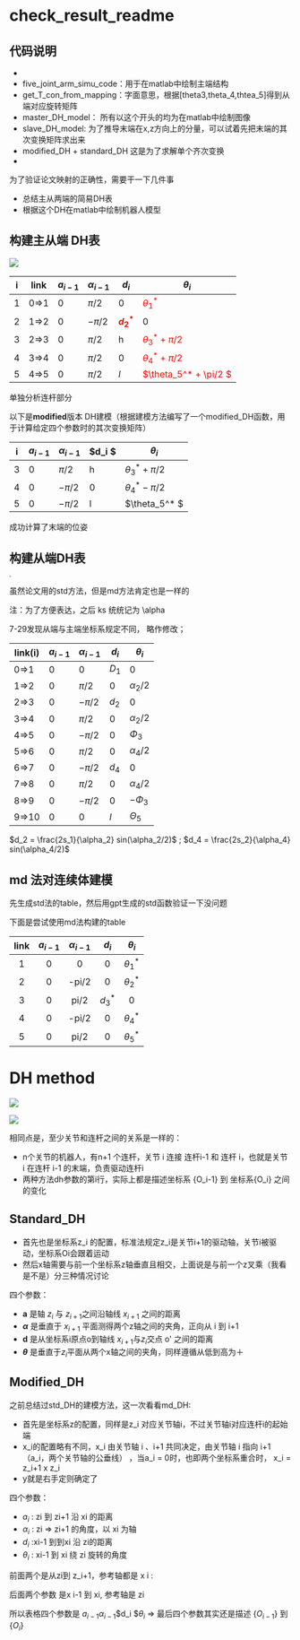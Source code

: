 # check_result_readme

## 代码说明

* 
* five_joint_arm_simu_code：用于在matlab中绘制主端结构
* get_T_con_from_mapping：字面意思，根据[theta3,theta_4,thtea_5]得到从端对应旋转矩阵
* master_DH_model： 所有以这个开头的均为在matlab中绘制图像
* slave_DH_model: 为了推导末端在x,z方向上的分量，可以试着先把末端的其次变换矩阵求出来
* modified_DH  +  standard_DH 这是为了求解单个齐次变换
* 





为了验证论文映射的正确性，需要干一下几件事

* 总结主从两端的简易DH表
* 根据这个DH在matlab中绘制机器人模型





## 构建主从端 DH表

![](E:\GitHub\Mac_win\Mac_Win\sugical_robot\mapping_strategy\vscode_draw\handel_DH_ver5.png)

| i    | link | $a_{i-1}$ | $\alpha_{i-1}$ | $d_i$                                 | $\theta_i$                                      |
| ---- | ---- | --------- | -------------- | ------------------------------------- | ----------------------------------------------- |
| 1    | 0=>1 | 0         | $\pi/2$        | 0                                     | <font color = red>$\theta_1^*  $</font>         |
| 2    | 1=>2 | 0         | $-\pi/2$       | <font color = red>**$d_2^*$**</font > | 0                                               |
| 3    | 2=>3 | 0         | $\pi/2$        | h                                     | <font color = red>$\theta_3^* + \pi/2 $</font>  |
| 4    | 3=>4 | 0         | $\pi/2$        | 0                                     | <font color = red>$\theta_4^*  + \pi/2 $</font> |
| 5    | 4=>5 | 0         | $\pi/2$        | $l$                                   | <font color = red>$\theta_5^* + \pi/2 $</font>  |

单独分析连杆部分

以下是**modified**版本 DH建模（根据建模方法编写了一个modified_DH函数，用于计算给定四个参数时的其次变换矩阵）

| i    | $a_{i-1}$ | $\alpha_{i-1}$ | $d_i $ | $\theta_i$           |
| ---- | --------- | -------------- | ------ | -------------------- |
| 3    | 0         | $\pi/2$        | h      | $\theta_3^* + \pi/2$ |
| 4    | 0         | $-\pi/2$       | 0      | $\theta_4^* - \pi/2$ |
| 5    | 0         | $-\pi/2$       | l      | $\theta_5^* $        |

成功计算了末端的位姿



## 构建从端DH表

<img src="E:\GitHub\Mac_win\Mac_Win\sugical_robot\mapping_strategy\vscode_draw\surgicak_arm_DH_ver2.png" style="zoom:20%;" />

虽然论文用的std方法，但是md方法肯定也是一样的

注：为了方便表达，之后 ks 统统记为 \alpha

7-29发现从端与主端坐标系规定不同， 略作修改；



| link(i) | $a_{i-1}$ | $\alpha_{i-1}$ | $d_i$ | $\theta_i$   |
| ------- | --------- | -------------- | ----- | ------------ |
| 0=>1    | 0         | 0              | $D_1$ | 0            |
| 1=>2    | 0         | $\pi/2$        | 0     | $\alpha_2/2$ |
| 2=>3    | 0         | $-\pi/2$       | $d_2$ | 0            |
| 3=>4    | 0         | $\pi/2$        | 0     | $\alpha_2/2$ |
| 4=>5    | 0         | $-\pi/2$       | 0     | $\Phi_3$     |
| 5=>6    | 0         | $\pi/2$        | 0     | $\alpha_4/2$ |
| 6=>7    | 0         | $-\pi/2$       | $d_4$ | 0            |
| 7=>8    | 0         | $\pi/2$        | 0     | $\alpha_4/2$ |
| 8=>9    | 0         | $-\pi/2$       | 0     | $-\Phi_3$    |
| 9=>10   | 0         | 0              | $l$   | $\Theta_5$   |

$d_2 =  \frac{2s_1}{\alpha_2} sin(\alpha_2/2)$ ; $d_4 =  \frac{2s_2}{\alpha_4} sin(\alpha_4/2)$

## md 法对连续体建模

先生成std法的table，然后用gpt生成的std函数验证一下没问题

下面是尝试使用md法构建的table

| link | $a_{i-1}$ | $\alpha_{i-1}$ |  $d_i$  |  $\theta_i$   |
| :--: | :-------: | :------------: | :-----: | :-----------: |
|  1   |     0     |       0        |    0    | $\theta_1 ^*$ |
|  2   |     0     |     -pi/2      |    0    | $\theta_2^*$  |
|  3   |     0     |      pi/2      | $d_3^*$ |       0       |
|  4   |     0     |     -pi/2      |    0    | $\theta_4^*$  |
|  5   |     0     |      pi/2      |    0    | $\theta_5^*$  |



# DH method

![](https://img-blog.csdn.net/20180414065511108?watermark/2/text/aHR0cDovL2Jsb2cuY3Nkbi5uZXQvcXFfMjcxNzAxOTU=/font/5a6L5L2T/fontsize/400/fill/I0JBQkFCMA==/dissolve/70/gravity/Center)



![](https://img-blog.csdn.net/20180414065938233?watermark/2/text/aHR0cDovL2Jsb2cuY3Nkbi5uZXQvcXFfMjcxNzAxOTU=/font/5a6L5L2T/fontsize/400/fill/I0JBQkFCMA==/dissolve/70/gravity/Center)

相同点是，至少关节和连杆之间的关系是一样的：

* n个关节的机器人，有n+1 个连杆，关节 i 连接 连杆i-1 和 连杆 i，也就是关节 i 在连杆 i-1 的末端，负责驱动连杆i 
* 两种方法dh参数的第i行，实际上都是描述坐标系 {O_i-1} 到 坐标系{O_i} 之间的变化

## Standard_DH

* 首先也是坐标系z_i 的配置，标准法规定z_i是关节i+1的驱动轴，关节i被驱动，坐标系Oi会跟着运动
* 然后x轴需要与前一个坐标系z轴垂直且相交，上面说是与前一个z叉乘（我看是不是）分三种情况讨论

四个参数：

*  **a** 是轴 $z_i$ 与 $z_{i+1}$之间沿轴线 $x_{i+1}$ 之间的距离
*  **$\alpha$** 是垂直于 $x_{i+1}$ 平面测得两个z轴之间的夹角，正向从 i 到 i+1
*  **d** 是从坐标系i原点o到轴线 $x_{i+1}$与$z_i$交点 o' 之间的距离
*  **$\theta$** 是垂直于$z_i$平面从两个x轴之间的夹角，同样遵循从低到高为＋



## Modified_DH

之前总结过std_DH的建模方法，这一次看看md_DH:

* 首先是坐标系z的配置，同样是z_i 对应关节轴i，不过关节轴i对应连杆i的起始端
* x_i的配置略有不同，x_i 由关节轴 i 、i+1 共同决定，由关节轴 i 指向 i+1（a_i，两个关节轴的公垂线） ，当a_i = 0时，也即两个坐标系重合时， x_i = z_i+1 x z_i
* y就是右手定则确定了

四个参数：

* $a_i$ : zi 到 zi+1 沿 xi 的距离
* $\alpha_i$ : zi => zi+1 的角度，以 xi 为轴
* $d_i$ :xi-1 到到xi 沿 zi的距离
* $\theta_i$  :   xi-1 到 xi 绕 zi 旋转的角度

前面两个是从zi到 z_i+1，参考轴都是 x i :

后面两个参数 是x  i-1 到 xi, 参考轴是 zi 

所以表格四个参数是 $a_{i-1}$$\alpha_{i-1}$$d_i $$\theta_i$ => 最后四个参数其实还是描述 $\{O_{i-1}\}$ 到 $\{O_{i}\}$

